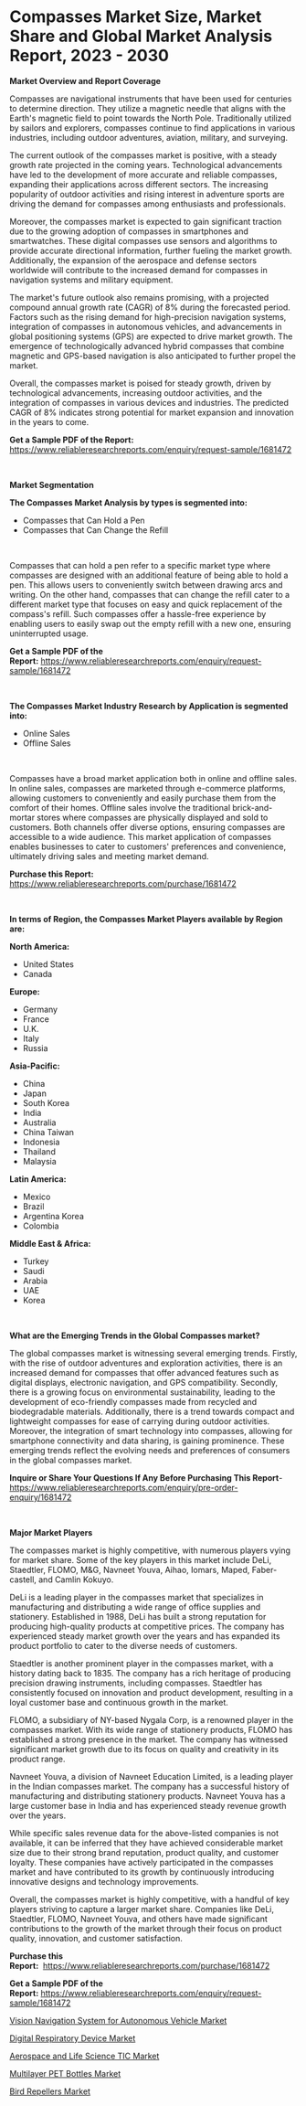 <p><h1>Compasses Market Size, Market Share and Global Market Analysis Report, 2023 - 2030</h1></p><p><strong>Market Overview and Report Coverage</strong></p>
<p><p>Compasses are navigational instruments that have been used for centuries to determine direction. They utilize a magnetic needle that aligns with the Earth's magnetic field to point towards the North Pole. Traditionally utilized by sailors and explorers, compasses continue to find applications in various industries, including outdoor adventures, aviation, military, and surveying.</p><p>The current outlook of the compasses market is positive, with a steady growth rate projected in the coming years. Technological advancements have led to the development of more accurate and reliable compasses, expanding their applications across different sectors. The increasing popularity of outdoor activities and rising interest in adventure sports are driving the demand for compasses among enthusiasts and professionals.</p><p>Moreover, the compasses market is expected to gain significant traction due to the growing adoption of compasses in smartphones and smartwatches. These digital compasses use sensors and algorithms to provide accurate directional information, further fueling the market growth. Additionally, the expansion of the aerospace and defense sectors worldwide will contribute to the increased demand for compasses in navigation systems and military equipment.</p><p>The market's future outlook also remains promising, with a projected compound annual growth rate (CAGR) of 8% during the forecasted period. Factors such as the rising demand for high-precision navigation systems, integration of compasses in autonomous vehicles, and advancements in global positioning systems (GPS) are expected to drive market growth. The emergence of technologically advanced hybrid compasses that combine magnetic and GPS-based navigation is also anticipated to further propel the market.</p><p>Overall, the compasses market is poised for steady growth, driven by technological advancements, increasing outdoor activities, and the integration of compasses in various devices and industries. The predicted CAGR of 8% indicates strong potential for market expansion and innovation in the years to come.</p></p>
<p><strong>Get a Sample PDF of the Report:</strong> <a href="https://www.reliableresearchreports.com/enquiry/request-sample/1681472">https://www.reliableresearchreports.com/enquiry/request-sample/1681472</a></p>
<p>&nbsp;</p>
<p><strong>Market Segmentation</strong></p>
<p><strong>The Compasses Market Analysis by types is segmented into:</strong></p>
<p><ul><li>Compasses that Can Hold a Pen</li><li>Compasses that Can Change the Refill</li></ul></p>
<p>&nbsp;</p>
<p><p>Compasses that can hold a pen refer to a specific market type where compasses are designed with an additional feature of being able to hold a pen. This allows users to conveniently switch between drawing arcs and writing. On the other hand, compasses that can change the refill cater to a different market type that focuses on easy and quick replacement of the compass's refill. Such compasses offer a hassle-free experience by enabling users to easily swap out the empty refill with a new one, ensuring uninterrupted usage.</p></p>
<p><strong>Get a Sample PDF of the Report:</strong>&nbsp;<a href="https://www.reliableresearchreports.com/enquiry/request-sample/1681472">https://www.reliableresearchreports.com/enquiry/request-sample/1681472</a></p>
<p>&nbsp;</p>
<p><strong>The Compasses Market Industry Research by Application is segmented into:</strong></p>
<p><ul><li>Online Sales</li><li>Offline Sales</li></ul></p>
<p>&nbsp;</p>
<p><p>Compasses have a broad market application both in online and offline sales. In online sales, compasses are marketed through e-commerce platforms, allowing customers to conveniently and easily purchase them from the comfort of their homes. Offline sales involve the traditional brick-and-mortar stores where compasses are physically displayed and sold to customers. Both channels offer diverse options, ensuring compasses are accessible to a wide audience. This market application of compasses enables businesses to cater to customers' preferences and convenience, ultimately driving sales and meeting market demand.</p></p>
<p><strong>Purchase this Report:</strong>&nbsp; <a href="https://www.reliableresearchreports.com/purchase/1681472">https://www.reliableresearchreports.com/purchase/1681472</a></p>
<p>&nbsp;</p>
<p><strong>In terms of Region, the Compasses Market Players available by Region are:</strong></p>
<p>
    <p> <strong> North America: </strong>
        <ul>
            <li>United States</li>
            <li>Canada</li>
        </ul>
        </p> 
    <p> <strong> Europe: </strong>
        <ul>
            <li>Germany</li>
            <li>France</li>
            <li>U.K.</li>
            <li>Italy</li>
            <li>Russia</li>
        </ul>
        </p> 
    <p> <strong> Asia-Pacific: </strong>
        <ul>
            <li>China</li>
            <li>Japan</li>
            <li>South Korea</li>
            <li>India</li>
            <li>Australia</li>
            <li>China Taiwan</li>
            <li>Indonesia</li>
            <li>Thailand</li>
            <li>Malaysia</li>
        </ul>
        </p> 
    <p> <strong> Latin America: </strong>
        <ul>
            <li>Mexico</li>
            <li>Brazil</li>
            <li>Argentina Korea</li>
            <li>Colombia</li>
        </ul>
        </p> 
    <p> <strong> Middle East & Africa: </strong>
        <ul>
            <li>Turkey</li>
            <li>Saudi</li>
            <li>Arabia</li>
            <li>UAE</li>
            <li>Korea</li>
        </ul>
    </p>
    </p>
<p>&nbsp;</p>
<p><strong>What are the Emerging Trends in the Global Compasses market?</strong></p>
<p><p>The global compasses market is witnessing several emerging trends. Firstly, with the rise of outdoor adventures and exploration activities, there is an increased demand for compasses that offer advanced features such as digital displays, electronic navigation, and GPS compatibility. Secondly, there is a growing focus on environmental sustainability, leading to the development of eco-friendly compasses made from recycled and biodegradable materials. Additionally, there is a trend towards compact and lightweight compasses for ease of carrying during outdoor activities. Moreover, the integration of smart technology into compasses, allowing for smartphone connectivity and data sharing, is gaining prominence. These emerging trends reflect the evolving needs and preferences of consumers in the global compasses market.</p></p>
<p><strong>Inquire or Share Your Questions If Any Before Purchasing This Report</strong>- <a href="https://www.reliableresearchreports.com/enquiry/pre-order-enquiry/1681472">https://www.reliableresearchreports.com/enquiry/pre-order-enquiry/1681472</a></p>
<p>&nbsp;</p>
<p><strong>Major Market Players</strong></p>
<p><p>The compasses market is highly competitive, with numerous players vying for market share. Some of the key players in this market include DeLi, Staedtler, FLOMO, M&G, Navneet Youva, Aihao, Iomars, Maped, Faber-castell, and Camlin Kokuyo.</p><p>DeLi is a leading player in the compasses market that specializes in manufacturing and distributing a wide range of office supplies and stationery. Established in 1988, DeLi has built a strong reputation for producing high-quality products at competitive prices. The company has experienced steady market growth over the years and has expanded its product portfolio to cater to the diverse needs of customers.</p><p>Staedtler is another prominent player in the compasses market, with a history dating back to 1835. The company has a rich heritage of producing precision drawing instruments, including compasses. Staedtler has consistently focused on innovation and product development, resulting in a loyal customer base and continuous growth in the market.</p><p>FLOMO, a subsidiary of NY-based Nygala Corp, is a renowned player in the compasses market. With its wide range of stationery products, FLOMO has established a strong presence in the market. The company has witnessed significant market growth due to its focus on quality and creativity in its product range.</p><p>Navneet Youva, a division of Navneet Education Limited, is a leading player in the Indian compasses market. The company has a successful history of manufacturing and distributing stationery products. Navneet Youva has a large customer base in India and has experienced steady revenue growth over the years.</p><p>While specific sales revenue data for the above-listed companies is not available, it can be inferred that they have achieved considerable market size due to their strong brand reputation, product quality, and customer loyalty. These companies have actively participated in the compasses market and have contributed to its growth by continuously introducing innovative designs and technology improvements.</p><p>Overall, the compasses market is highly competitive, with a handful of key players striving to capture a larger market share. Companies like DeLi, Staedtler, FLOMO, Navneet Youva, and others have made significant contributions to the growth of the market through their focus on product quality, innovation, and customer satisfaction.</p></p>
<p><strong>Purchase this Report:</strong>&nbsp;&nbsp;<a href="https://www.reliableresearchreports.com/purchase/1681472">https://www.reliableresearchreports.com/purchase/1681472</a></p>
<p></p>
<p><strong>Get a Sample PDF of the Report:</strong>&nbsp;<a href="https://www.reliableresearchreports.com/enquiry/request-sample/1681472">https://www.reliableresearchreports.com/enquiry/request-sample/1681472</a></p>
<p><p><a href="https://www.linkedin.com/pulse/vision-navigation-system-autonomous-vehicle-market-size/">Vision Navigation System for Autonomous Vehicle Market</a></p><p><a href="https://www.linkedin.com/pulse/digital-respiratory-device-market-size-growth-forecast/">Digital Respiratory Device Market</a></p><p><a href="https://www.linkedin.com/pulse/aerospace-life-science-tic-market-size-2023-2030-global/">Aerospace and Life Science TIC Market</a></p><p><a href="https://medium.com/@carolynfuller1997/multilayer-pet-bottles-market-research-report-its-history-and-forecast-2023-to-2030-2ac6857cd94a">Multilayer PET Bottles Market</a></p><p><a href="https://medium.com/@unamorgan6655/bird-repellers-market-size-growth-forecast-2023-2030-0e4e547efe16">Bird Repellers Market</a></p></p>